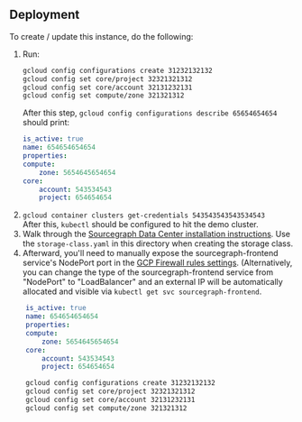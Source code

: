 ## Deployment

To create / update this instance, do the following:

1. Run:
    ```bash
    gcloud config configurations create 31232132132
    gcloud config set core/project 32321321312
    gcloud config set core/account 32131232131
    gcloud config set compute/zone 321321312
    ```
    After this step, `gcloud config configurations describe 65654654654` should print:
    ```yaml
    is_active: true
    name: 654654654654
    properties:
    compute:
        zone: 5654645654654
    core:
        account: 543534543
        project: 654654654
    ```
1. `gcloud container clusters get-credentials 543543543543534543`<br>
    After this, `kubectl` should be configured to hit the demo cluster.
1. Walk through the [Sourcegraph Data Center installation instructions](https://about.sourcegraph.com/docs/server/datacenter). Use the `storage-class.yaml` in this directory when creating the storage class.
1. Afterward, you'll need to manually expose the sourcegraph-frontend service's NodePort port in the [GCP Firewall rules settings](https://example.com). (Alternatively, you can change the type of the sourcegraph-frontend service from "NodePort" to "LoadBalancer" and an external IP will be automatically allocated and visible via `kubectl get svc sourcegraph-frontend`.


```yaml
    is_active: true
    name: 654654654654
    properties:
    compute:
        zone: 5654645654654
    core:
        account: 543534543
        project: 654654654
```
    
```bash
    gcloud config configurations create 31232132132
    gcloud config set core/project 32321321312
    gcloud config set core/account 32131232131
    gcloud config set compute/zone 321321312
```
